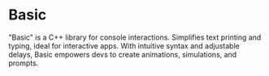 # Basic
"Basic" is a C++ library for console interactions. Simplifies text printing and typing, ideal for interactive apps. With intuitive syntax and adjustable delays, Basic empowers devs to create animations, simulations, and prompts.

